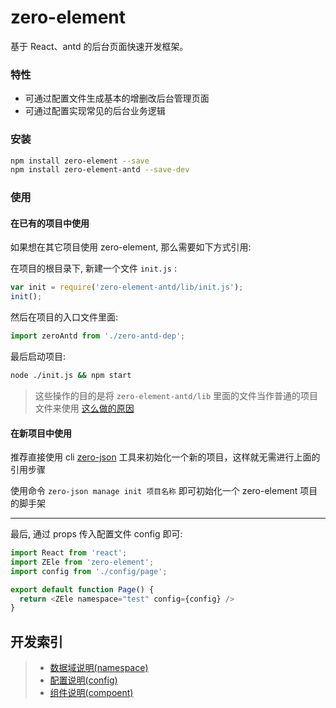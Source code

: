 # zero-element
基于 React、antd 的后台页面快速开发框架。

### 特性

* 可通过配置文件生成基本的增删改后台管理页面
* 可通过配置实现常见的后台业务逻辑

### 安装

``` bash
npm install zero-element --save
npm install zero-element-antd --save-dev
```

### 使用

#### 在已有的项目中使用

如果想在其它项目使用 zero-element, 那么需要如下方式引用:

在项目的根目录下, 新建一个文件 `init.js` :

``` js
var init = require('zero-element-antd/lib/init.js');
init();
```

然后在项目的入口文件里面:

``` js
import zeroAntd from './zero-antd-dep';
```

最后启动项目:

``` bash
node ./init.js && npm start
```

> 这些操作的目的是将 `zero-element-antd/lib` 里面的文件当作普通的项目文件来使用
> [这么做的原因](https://github.com/webpack/webpack/issues/10722#issuecomment-629619174)

#### 在新项目中使用

推荐直接使用 cli [zero-json](https://github.com/kequandian/zero-json) 工具来初始化一个新的项目，这样就无需进行上面的引用步骤

使用命令 `zero-json manage init 项目名称` 即可初始化一个 zero-element 项目的脚手架

---

最后, 通过 props 传入配置文件 config 即可: 

``` js
import React from 'react';
import ZEle from 'zero-element';
import config from './config/page';

export default function Page() {
  return <ZEle namespace="test" config={config} />
}
```

## 开发索引

> * [数据域说明(namespace)](./ZEle%20namespace/namespace.md)
> * [配置说明(config)](./ZEle%20config/config.md)
> * [组件说明(compoent)](./ZEle%20config/component.md)

